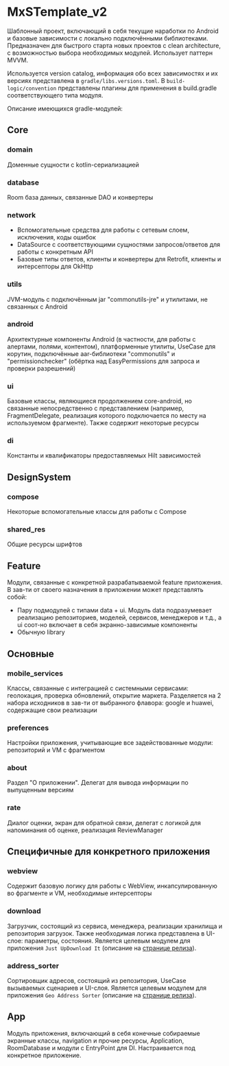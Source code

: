 # MxSTemplate_v2

Шаблонный проект, включающий в себя текущие наработки по Android и базовые зависимости с локально подключёнными библиотеками.
Предназначен для быстрого старта новых проектов с clean architecture, с возможностью выбора необходимых модулей.
Использует паттерн MVVM.

Используется version catalog, информация обо всех зависимостях и их версиях представлена в ```gradle/libs.versions.toml```.
В ```build-logic/convention``` представлены плагины для применения в build.gradle соответствующего типа модуля.

Описание имеющихся gradle-модулей:

## Core

### domain

Доменные сущности с kotlin-сериализацией

### database

Room база данных, связанные DAO и конвертеры

### network

* Вспомогательные средства для работы с сетевым слоем, исключения, коды ошибок
* DataSource с соответствующими сущностями запросов/ответов для работы с конкретным API
* Базовые типы ответов, клиенты и конвертеры для Retrofit, клиенты и интерсепторы для OkHttp

### utils

JVM-модуль с подключённым jar "commonutils-jre" и утилитами, не связанных с Android

### android

Архитектурные компоненты Android (в частности, для работы с алертами, полями, контентом), платформенные утилиты, UseCase для корутин,
подключённые aar-библиотеки "commonutils" и "permissionchecker" (обёртка над EasyPermissions для запроса и проверки разрешений)

### ui

Базовые классы, являющиеся продолжением core-android,
но связанные непосредственно с представлением (например, FragmentDelegate, реализация которого подключается по месту на используемом фрагменте).
Также содержит некоторые ресурсы

### di

Константы и квалификаторы предоставляемых Hilt зависимостей

## DesignSystem

### compose

Некоторые вспомогательные классы для работы с Compose

### shared_res

Общие ресурсы шрифтов

## Feature

Модули, связанные с конкретной разрабатываемой feature приложения.
В зав-ти от своего назначения в приложении может представлять собой:
* Пару подмодулей с типами data + ui. Модуль data подразумевает реализацию репозиториев, моделей, сервисов, менеджеров и т.д.,
  а ui соот-но включает в себя экранно-зависимые компоненты
* Обычную library

## Основные

### mobile_services

Классы, связанные с интеграцией с системными сервисами:
геолокация, проверка обновлений, открытие маркета.
Разделяется на 2 набора исходников в зав-ти от выбранного флавора: google и huawei, содержащие свои реализации

### preferences

Настройки приложения, учитывающие все задействованные модули: репозиторий и VM с фрагментом

### about

Раздел "О приложении". Делегат для вывода информации по выпущенным версиям

### rate

Диалог оценки, экран для обратной связи, делегат с логикой для напоминания об оценке, реализация ReviewManager

## Специфичные для конкретного приложения

### webview

Содержит базовую логику для работы с WebView, инкапсулированную во фрагменте и VM, необходимые интерсепторы

### download

Загрузчик, состоящий из сервиса, менеджера, реализации хранилища и репозитория загрузок.
Также необходимая логика представлена в UI-слое: параметры, состояния.
Является целевым модулем для приложения ```Just UpDownload It``` (описание на [странице релиза](https://4pda.to/forum/index.php?showtopic=1094125)).

### address_sorter

Сортировщик адресов, состоящий из репозитория, UseCase вызываемых сценариев и UI-слоя.
Является целевым модулем для приложения ```Geo Address Sorter``` (описание на [странице релиза](https://4pda.to/forum/index.php?showtopic=1094073)).

## App

Модуль приложения, включающий в себя конечные собираемые экранные классы, navigation и прочие ресурсы, Application, RoomDatabase и модули с EntryPoint для DI. Настраивается под конкретное приложение.